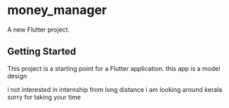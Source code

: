 # money_manager

A new Flutter project.

## Getting Started

This project is a starting point for a Flutter application.
this app is a model design



i not interested in internship from long distance
i am looking around kerala
sorry for taking your time
